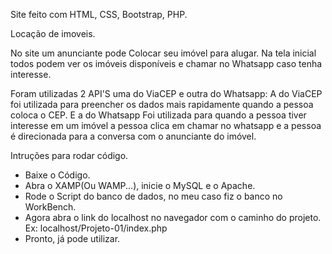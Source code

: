 Site feito com HTML, CSS, Bootstrap, PHP.

Locação de imoveis.

No site um anunciante pode Colocar seu imóvel para alugar.
Na tela inicial todos podem ver os imóveis disponíveis e chamar no Whatsapp caso tenha interesse.

Foram utilizadas 2 API'S uma do ViaCEP e outra do Whatsapp:
A do ViaCEP foi utilizada para preencher os dados mais rapidamente quando a pessoa coloca o CEP. 
E a do Whatsapp Foi utilizada para quando a pessoa tiver interesse em um imóvel a pessoa clica em chamar no whatsapp e a pessoa é direcionada para a conversa com o anunciante do imóvel.

Intruções para rodar código.

- Baixe o Código.
- Abra o XAMP(Ou WAMP...), inicie o MySQL e o Apache.
- Rode o Script do banco de dados, no meu caso fiz o banco no WorkBench.
- Agora abra o link do localhost no navegador com o caminho do projeto. Ex: localhost/Projeto-01/index.php
- Pronto, já pode utilizar.